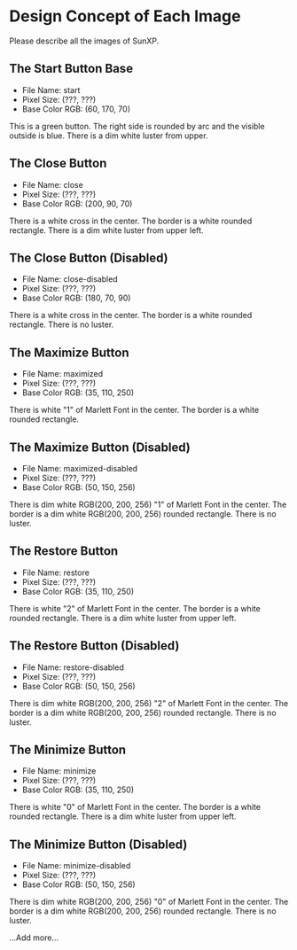 # Design Concept of Each Image

Please describe all the images of SunXP.

## The Start Button Base

- File Name: start
- Pixel Size: (???, ???)
- Base Color RGB: (60, 170, 70)

This is a green button.
The right side is rounded by arc and the visible outside is blue.
There is a dim white luster from upper.

## The Close Button

- File Name: close
- Pixel Size: (???, ???)
- Base Color RGB: (200, 90, 70)

There is a white cross in the center.
The border is a white rounded rectangle.
There is a dim white luster from upper left.

## The Close Button (Disabled)

- File Name: close-disabled
- Pixel Size: (???, ???)
- Base Color RGB: (180, 70, 90)

There is a white cross in the center.
The border is a white rounded rectangle.
There is no luster.

## The Maximize Button

- File Name: maximized
- Pixel Size: (???, ???)
- Base Color RGB: (35, 110, 250)

There is white "1" of Marlett Font in the center.
The border is a white rounded rectangle.

## The Maximize Button (Disabled)

- File Name: maximized-disabled
- Pixel Size: (???, ???)
- Base Color RGB: (50, 150, 256)

There is dim white RGB(200, 200, 256) "1" of Marlett Font in the center.
The border is a dim white RGB(200, 200, 256) rounded rectangle.
There is no luster.

## The Restore Button

- File Name: restore
- Pixel Size: (???, ???)
- Base Color RGB: (35, 110, 250)

There is white "2" of Marlett Font in the center.
The border is a white rounded rectangle.
There is a dim white luster from upper left.

## The Restore Button (Disabled)

- File Name: restore-disabled
- Pixel Size: (???, ???)
- Base Color RGB: (50, 150, 256)

There is dim white RGB(200, 200, 256) "2" of Marlett Font in the center.
The border is a dim white RGB(200, 200, 256) rounded rectangle.
There is no luster.

## The Minimize Button

- File Name: minimize
- Pixel Size: (???, ???)
- Base Color RGB: (35, 110, 250)

There is white "0" of Marlett Font in the center.
The border is a white rounded rectangle.
There is a dim white luster from upper left.

## The Minimize Button (Disabled)

- File Name: minimize-disabled
- Pixel Size: (???, ???)
- Base Color RGB: (50, 150, 256)

There is dim white RGB(200, 200, 256) "0" of Marlett Font in the center.
The border is a dim white RGB(200, 200, 256) rounded rectangle.
There is no luster.

...Add more...

